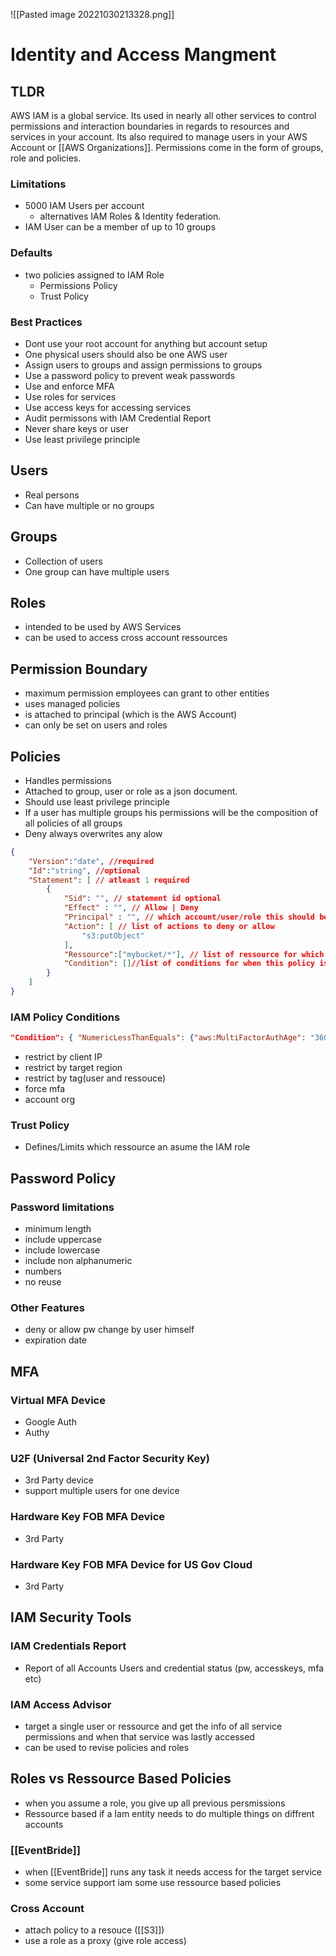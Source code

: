 ![[Pasted image 20221030213328.png]]
# Identity and Access Mangment

## TLDR
AWS IAM is a global service. Its used in nearly all other services to control permissions and interaction boundaries in regards to resources and services in your account. Its also required to manage users in your AWS Account or [[AWS Organizations]]. Permissions come in the form of groups, role and policies.

### Limitations 
- 5000 IAM Users per account
	- alternatives IAM Roles & Identity federation.
- IAM User can be a member of up to 10 groups

### Defaults
- two policies assigned to IAM Role 
	- Permissions Policy
	- Trust Policy

### Best Practices
- Dont use your root account for anything but account setup
- One physical users should also be one AWS user
- Assign users to groups and assign permissions to groups
- Use a password policy to prevent weak passwords
- Use and enforce MFA
- Use roles for services
- Use access keys for accessing services 
- Audit permissons with IAM Credential Report
- Never share keys or user 
- Use least privilege principle

## Users
- Real persons
- Can have multiple or no groups
## Groups
- Collection of users
- One group can have multiple users
## Roles
- intended to be used by AWS Services
- can be used to access cross account ressources

## Permission Boundary
- maximum permission employees can grant to other entities
- uses managed policies
- is attached to principal (which is the AWS Account)
- can only be set on users and roles

## Policies
- Handles permissions
- Attached to group, user or role as a json document.
- Should use least privilege principle
- If a user has multiple groups his permissions will be the composition of all policies of all groups
- Deny always overwrites any alow
```json
{
    "Version":"date", //required
    "Id":"string", //optional
    "Statement": [ // atleast 1 required
        {
            "Sid": "", // statement id optional
            "Effect" : "", // Allow | Deny
            "Principal" : "", // which account/user/role this should be applied to (only if used to attach to a ressource)
            "Action": [ // list of actions to deny or allow 
                "s3:putObject"
            ],
            "Ressource":["mybucket/*"], // list of ressource for which the actions are applied to
            "Condition": []//list of conditions for when this policy is applied, optional
        }
    ]
}
```
### IAM Policy Conditions
```json
"Condition": { "NumericLessThanEquals": {"aws:MultiFactorAuthAge": "3600"} }
```
- restrict by client IP
- restrict by target region
- restrict by tag(user and ressouce)
- force mfa
- account org
### Trust Policy
- Defines/Limits which ressource an asume the IAM role

## Password Policy

### Password limitations
- minimum length
- include uppercase
- include lowercase
- include non alphanumeric
- numbers
- no reuse
### Other Features
- deny or allow pw change by user himself
- expiration date 

## MFA

### Virtual MFA Device
- Google Auth
- Authy

### U2F (Universal 2nd Factor Security Key)
- 3rd Party device
- support multiple users for one device

### Hardware Key FOB MFA Device
- 3rd Party

### Hardware Key FOB MFA Device for US Gov Cloud
- 3rd Party

## IAM Security Tools

### IAM Credentials Report
- Report of all  Accounts Users and credential status (pw, accesskeys, mfa etc)

### IAM Access Advisor
- target a single user or ressource and get the info of all service permissions and when that service was lastly accessed
- can be used to revise policies and roles

## Roles vs Ressource Based Policies
- when you assume a role, you give up all previous persmissions
- Ressource based if a Iam entity needs to do multiple things on diffrent accounts

### [[EventBride]]
- when [[EventBride]] runs any task it needs access for the target service
- some service support iam some use ressource based policies

### Cross Account
- attach policy to a resouce ([[S3]])
- use a role as a proxy (give role access)